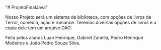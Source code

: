 "# ProjetoFinalJava" 

Nosso Projeto será um sistema de biblioteca, com opções de livros de Terror, comédia, ação e romance.
Teremos diversas opções de livros e a copia dele tem um arquivo DAO.

Feita pelos alunos Luan Henrique, Gabriel Zanella, Pedro Henrique Medeiros e João Pedro Souza Silva.